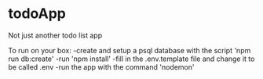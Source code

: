 # todoApp
Not just another todo list app

To run on your box:
  -create and setup a psql database with the script 'npm run db:create'
  -run 'npm install'
  -fill in the .env.template file and change it to be called .env
  -run the app with the command 'nodemon'
